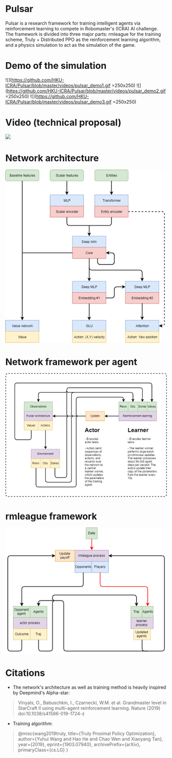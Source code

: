 # Pulsar
Pulsar is a research framework for training intelligent agents via reinforcement learning to compete in Robomaster's (ICRA) AI challenge. The framework is divided into three major parts: rmleague for the training scheme, Truly + Distributed PPO as the reinforcement learning algorithm, and a physics simulation to act as the simulation of the game.

# Demo of the simulation
![](https://github.com/HKU-ICRA/Pulsar/blob/master/videos/pulsar_demo1.gif =250x250) ![](https://github.com/HKU-ICRA/Pulsar/blob/master/videos/pulsar_demo2.gif =250x250) ![](https://github.com/HKU-ICRA/Pulsar/blob/master/videos/pulsar_demo3.gif =250x250)

# Video (technical proposal)
[![](http://img.youtube.com/vi/66CMskieKAU/0.jpg)](http://www.youtube.com/watch?v=66CMskieKAU "")

# Network architecture
![Pulsar](https://github.com/HKU-ICRA/Pulsar/blob/master/architecture/pulsar_architecture.png)

# Network framework per agent
![Pulsar_framework_agent](https://github.com/HKU-ICRA/Pulsar/blob/master/architecture/pulsar_framework_agent.png)

# rmleague framework
![Pulsar_framework_process](https://github.com/HKU-ICRA/Pulsar/blob/master/rmleague/pulsar_framework_process.png)

# Citations
* The network's architecture as well as training method is heavily inspired by Deepmind's Alpha-star:
>Vinyals, O., Babuschkin, I., Czarnecki, W.M. et al. Grandmaster level in StarCraft II using multi-agent reinforcement learning. Nature
>(2019) doi:10.1038/s41586-019-1724-z

* Training algorithm:
>@misc{wang2019truly,
>    title={Truly Proximal Policy Optimization},
>    author={Yuhui Wang and Hao He and Chao Wen and Xiaoyang Tan},
>    year={2019},
>    eprint={1903.07940},
>    archivePrefix={arXiv},
>    primaryClass={cs.LG}
>}


